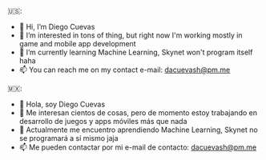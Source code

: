 🇺🇸:  
- 👋 Hi, I’m Diego Cuevas
- 👀 I’m interested in tons of thing, but right now I'm working mostly in game and mobile app development
- 🌱 I’m currently learning Machine Learning, Skynet won't program itself haha
- 📫 You can reach me on my contact e-mail: dacuevash@pm.me

🇲🇽:
- 👋 Hola, soy Diego Cuevas
- 👀 Me interesan cientos de cosas, pero de momento estoy trabajando en desarrollo de juegos y apps móviles más que nada
- 🌱 Actualmente me encuentro aprendiendo Machine Learning, Skynet no se programará a sí mismo jaja
- 📫 Me pueden contactar por mi e-mail de contacto: dacuevash@pm.me

<!---
dacuevash/dacuevash is a ✨ special ✨ repository because its `README.md` (this file) appears on your GitHub profile.
You can click the Preview link to take a look at your changes.
--->
